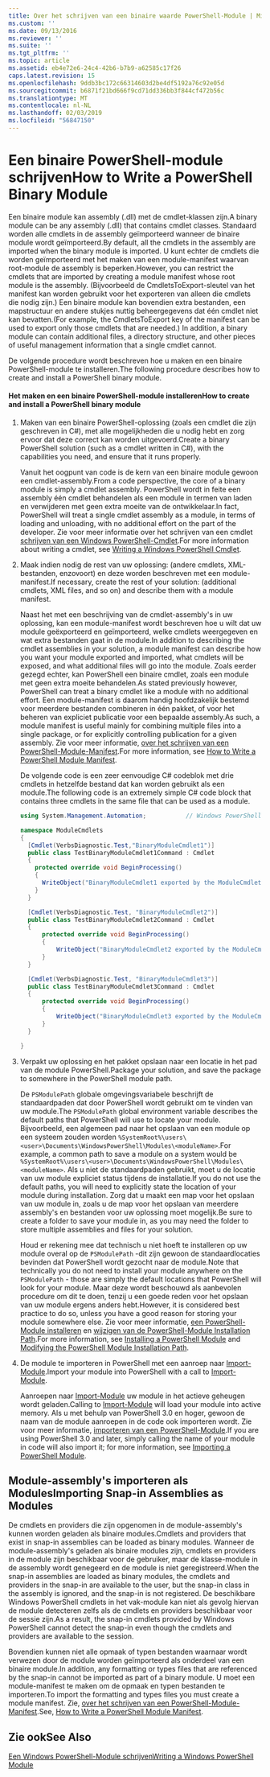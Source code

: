 ```yaml
---
title: Over het schrijven van een binaire waarde PowerShell-Module | Microsoft Docs
ms.custom: ''
ms.date: 09/13/2016
ms.reviewer: ''
ms.suite: ''
ms.tgt_pltfrm: ''
ms.topic: article
ms.assetid: eb4e72e6-24c4-42b6-b7b9-a62585c17f26
caps.latest.revision: 15
ms.openlocfilehash: 9ddb3bc172c66314603d2be4df5192a76c92e05d
ms.sourcegitcommit: b6871f21bd666f9cd71dd336bb3f844cf472b56c
ms.translationtype: MT
ms.contentlocale: nl-NL
ms.lasthandoff: 02/03/2019
ms.locfileid: "56847150"
---
```

# <a name="how-to-write-a-powershell-binary-module"></a><span data-ttu-id="3f71e-102">Een binaire PowerShell-module schrijven</span><span class="sxs-lookup"><span data-stu-id="3f71e-102">How to Write a PowerShell Binary Module</span></span>

<span data-ttu-id="3f71e-103">Een binaire module kan assembly (.dll) met de cmdlet-klassen zijn.</span><span class="sxs-lookup"><span data-stu-id="3f71e-103">A binary module can be any assembly (.dll) that contains cmdlet classes.</span></span> <span data-ttu-id="3f71e-104">Standaard worden alle cmdlets in de assembly geïmporteerd wanneer de binaire module wordt geïmporteerd.</span><span class="sxs-lookup"><span data-stu-id="3f71e-104">By default, all the cmdlets in the assembly are imported when the binary module is imported.</span></span> <span data-ttu-id="3f71e-105">U kunt echter de cmdlets die worden geïmporteerd met het maken van een module-manifest waarvan root-module de assembly is beperken.</span><span class="sxs-lookup"><span data-stu-id="3f71e-105">However, you can restrict the cmdlets that are imported by creating a module manifest whose root module is the assembly.</span></span> <span data-ttu-id="3f71e-106">(Bijvoorbeeld de CmdletsToExport-sleutel van het manifest kan worden gebruikt voor het exporteren van alleen die cmdlets die nodig zijn.) Een binaire module kan bovendien extra bestanden, een mapstructuur en andere stukjes nuttig beheergegevens dat één cmdlet niet kan bevatten.</span><span class="sxs-lookup"><span data-stu-id="3f71e-106">(For example, the CmdletsToExport key of the manifest can be used to export only those cmdlets that are needed.) In addition, a binary module can contain additional files, a directory structure, and other pieces of useful management information that a single cmdlet cannot.</span></span>

<span data-ttu-id="3f71e-107">De volgende procedure wordt beschreven hoe u maken en een binaire PowerShell-module te installeren.</span><span class="sxs-lookup"><span data-stu-id="3f71e-107">The following procedure describes how to create and install a PowerShell binary module.</span></span>

#### <a name="how-to-create-and-install-a-powershell-binary-module"></a><span data-ttu-id="3f71e-108">Het maken en een binaire PowerShell-module installeren</span><span class="sxs-lookup"><span data-stu-id="3f71e-108">How to create and install a PowerShell binary module</span></span>

1. <span data-ttu-id="3f71e-109">Maken van een binaire PowerShell-oplossing (zoals een cmdlet die zijn geschreven in C#), met alle mogelijkheden die u nodig hebt en zorg ervoor dat deze correct kan worden uitgevoerd.</span><span class="sxs-lookup"><span data-stu-id="3f71e-109">Create a binary PowerShell solution (such as a cmdlet written in C#), with the capabilities you need, and ensure that it runs properly.</span></span>

   <span data-ttu-id="3f71e-110">Vanuit het oogpunt van code is de kern van een binaire module gewoon een cmdlet-assembly.</span><span class="sxs-lookup"><span data-stu-id="3f71e-110">From a code perspective, the core of a binary module is simply a cmdlet assembly.</span></span> <span data-ttu-id="3f71e-111">PowerShell wordt in feite een assembly één cmdlet behandelen als een module in termen van laden en verwijderen met geen extra moeite van de ontwikkelaar.</span><span class="sxs-lookup"><span data-stu-id="3f71e-111">In fact, PowerShell will treat a single cmdlet assembly as a module, in terms of loading and unloading, with no additional effort on the part of the developer.</span></span> <span data-ttu-id="3f71e-112">Zie voor meer informatie over het schrijven van een cmdlet [schrijven van een Windows PowerShell-Cmdlet](../cmdlet/writing-a-windows-powershell-cmdlet.md).</span><span class="sxs-lookup"><span data-stu-id="3f71e-112">For more information about writing a cmdlet, see [Writing a Windows PowerShell Cmdlet](../cmdlet/writing-a-windows-powershell-cmdlet.md).</span></span>

2. <span data-ttu-id="3f71e-113">Maak indien nodig de rest van uw oplossing: (andere cmdlets, XML-bestanden, enzovoort) en deze worden beschreven met een module-manifest.</span><span class="sxs-lookup"><span data-stu-id="3f71e-113">If necessary, create the rest of your solution: (additional cmdlets, XML files, and so on) and describe them with a module manifest.</span></span>

   <span data-ttu-id="3f71e-114">Naast het met een beschrijving van de cmdlet-assembly's in uw oplossing, kan een module-manifest wordt beschreven hoe u wilt dat uw module geëxporteerd en geïmporteerd, welke cmdlets weergegeven en wat extra bestanden gaat in de module.</span><span class="sxs-lookup"><span data-stu-id="3f71e-114">In addition to describing the cmdlet assemblies in your solution, a module manifest can describe how you want your module exported and imported, what cmdlets will be exposed, and what additional files will go into the module.</span></span> <span data-ttu-id="3f71e-115">Zoals eerder gezegd echter, kan PowerShell een binaire cmdlet, zoals een module met geen extra moeite behandelen.</span><span class="sxs-lookup"><span data-stu-id="3f71e-115">As stated previously however, PowerShell can treat a binary cmdlet like a module with no additional effort.</span></span> <span data-ttu-id="3f71e-116">Een module-manifest is daarom handig hoofdzakelijk bestemd voor meerdere bestanden combineren in één pakket, of voor het beheren van expliciet publicatie voor een bepaalde assembly.</span><span class="sxs-lookup"><span data-stu-id="3f71e-116">As such, a module manifest is useful mainly for combining multiple files into a single package, or for explicitly controlling publication for a given assembly.</span></span> <span data-ttu-id="3f71e-117">Zie voor meer informatie, [over het schrijven van een PowerShell-Module-Manifest](http://msdn.microsoft.com/en-us/abe4c24b-e64e-4a61-81d5-18c4fceba0b6).</span><span class="sxs-lookup"><span data-stu-id="3f71e-117">For more information, see [How to Write a PowerShell Module Manifest](http://msdn.microsoft.com/en-us/abe4c24b-e64e-4a61-81d5-18c4fceba0b6).</span></span>

   <span data-ttu-id="3f71e-118">De volgende code is een zeer eenvoudige C# codeblok met drie cmdlets in hetzelfde bestand dat kan worden gebruikt als een module.</span><span class="sxs-lookup"><span data-stu-id="3f71e-118">The following code is an extremely simple C# code block that contains three cmdlets in the same file that can be used as a module.</span></span>

   ```csharp
   using System.Management.Automation;           // Windows PowerShell namespace.

   namespace ModuleCmdlets
   {
     [Cmdlet(VerbsDiagnostic.Test,"BinaryModuleCmdlet1")]
     public class TestBinaryModuleCmdlet1Command : Cmdlet
     {
       protected override void BeginProcessing()
       {
         WriteObject("BinaryModuleCmdlet1 exported by the ModuleCmdlets module.");
       }
     }

     [Cmdlet(VerbsDiagnostic.Test, "BinaryModuleCmdlet2")]
     public class TestBinaryModuleCmdlet2Command : Cmdlet
     {
         protected override void BeginProcessing()
         {
             WriteObject("BinaryModuleCmdlet2 exported by the ModuleCmdlets module.");
         }
     }

     [Cmdlet(VerbsDiagnostic.Test, "BinaryModuleCmdlet3")]
     public class TestBinaryModuleCmdlet3Command : Cmdlet
     {
         protected override void BeginProcessing()
         {
             WriteObject("BinaryModuleCmdlet3 exported by the ModuleCmdlets module.");
         }
     }

   }
   ```

3. <span data-ttu-id="3f71e-119">Verpakt uw oplossing en het pakket opslaan naar een locatie in het pad van de module PowerShell.</span><span class="sxs-lookup"><span data-stu-id="3f71e-119">Package your solution, and save the package to somewhere in the PowerShell module path.</span></span>

   <span data-ttu-id="3f71e-120">De `PSModulePath` globale omgevingsvariabele beschrijft de standaardpaden dat door PowerShell wordt gebruikt om te vinden van uw module.</span><span class="sxs-lookup"><span data-stu-id="3f71e-120">The `PSModulePath` global environment variable describes the default paths that PowerShell will use to locate your module.</span></span> <span data-ttu-id="3f71e-121">Bijvoorbeeld, een algemeen pad naar het opslaan van een module op een systeem zouden worden `%SystemRoot%\users\<user>\Documents\WindowsPowerShell\Modules\<moduleName>`.</span><span class="sxs-lookup"><span data-stu-id="3f71e-121">For example, a common path to save a module on a system would be `%SystemRoot%\users\<user>\Documents\WindowsPowerShell\Modules\<moduleName>`.</span></span> <span data-ttu-id="3f71e-122">Als u niet de standaardpaden gebruikt, moet u de locatie van uw module expliciet status tijdens de installatie.</span><span class="sxs-lookup"><span data-stu-id="3f71e-122">If you do not use the default paths, you will need to explicitly state the location of your module during installation.</span></span> <span data-ttu-id="3f71e-123">Zorg dat u maakt een map voor het opslaan van uw module in, zoals u de map voor het opslaan van meerdere assembly's en bestanden voor uw oplossing moet mogelijk.</span><span class="sxs-lookup"><span data-stu-id="3f71e-123">Be sure to create a folder to save your module in, as you may need the folder to store multiple assemblies and files for your solution.</span></span>

   <span data-ttu-id="3f71e-124">Houd er rekening mee dat technisch u niet hoeft te installeren op uw module overal op de `PSModulePath` -dit zijn gewoon de standaardlocaties bevinden dat PowerShell wordt gezocht naar de module.</span><span class="sxs-lookup"><span data-stu-id="3f71e-124">Note that technically you do not need to install your module anywhere on the `PSModulePath` - those are simply the default locations that PowerShell will look for your module.</span></span> <span data-ttu-id="3f71e-125">Maar deze wordt beschouwd als aanbevolen procedure om dit te doen, tenzij u een goede reden voor het opslaan van uw module ergens anders hebt.</span><span class="sxs-lookup"><span data-stu-id="3f71e-125">However, it is considered best practice to do so, unless you have a good reason for storing your module somewhere else.</span></span> <span data-ttu-id="3f71e-126">Zie voor meer informatie, [een PowerShell-Module installeren](./installing-a-powershell-module.md) en [wijzigen van de PowerShell-Module Installation Path](./modifying-the-psmodulepath-installation-path.md).</span><span class="sxs-lookup"><span data-stu-id="3f71e-126">For more information, see [Installing a PowerShell Module](./installing-a-powershell-module.md) and [Modifying the PowerShell Module Installation Path](./modifying-the-psmodulepath-installation-path.md).</span></span>

4. <span data-ttu-id="3f71e-127">De module te importeren in PowerShell met een aanroep naar [Import-Module](/powershell/module/Microsoft.PowerShell.Core/Import-Module).</span><span class="sxs-lookup"><span data-stu-id="3f71e-127">Import your module into PowerShell with a call to [Import-Module](/powershell/module/Microsoft.PowerShell.Core/Import-Module).</span></span>

   <span data-ttu-id="3f71e-128">Aanroepen naar [Import-Module](/powershell/module/Microsoft.PowerShell.Core/Import-Module) uw module in het actieve geheugen wordt geladen.</span><span class="sxs-lookup"><span data-stu-id="3f71e-128">Calling to [Import-Module](/powershell/module/Microsoft.PowerShell.Core/Import-Module) will load your module into active memory.</span></span> <span data-ttu-id="3f71e-129">Als u met behulp van PowerShell 3.0 en hoger, gewoon de naam van de module aanroepen in de code ook importeren wordt. Zie voor meer informatie, [importeren van een PowerShell-Module](./importing-a-powershell-module.md).</span><span class="sxs-lookup"><span data-stu-id="3f71e-129">If you are using PowerShell 3.0 and later, simply calling the name of your module in code will also import it; for more information, see [Importing a PowerShell Module](./importing-a-powershell-module.md).</span></span>

## <a name="importing-snap-in-assemblies-as-modules"></a><span data-ttu-id="3f71e-130">Module-assembly's importeren als Modules</span><span class="sxs-lookup"><span data-stu-id="3f71e-130">Importing Snap-in Assemblies as Modules</span></span>

<span data-ttu-id="3f71e-131">De cmdlets en providers die zijn opgenomen in de module-assembly's kunnen worden geladen als binaire modules.</span><span class="sxs-lookup"><span data-stu-id="3f71e-131">Cmdlets and providers that exist in snap-in assemblies can be loaded as binary modules.</span></span> <span data-ttu-id="3f71e-132">Wanneer de module-assembly's geladen als binaire modules zijn, cmdlets en providers in de module zijn beschikbaar voor de gebruiker, maar de klasse-module in de assembly wordt genegeerd en de module is niet geregistreerd.</span><span class="sxs-lookup"><span data-stu-id="3f71e-132">When the snap-in assemblies are loaded as binary modules, the cmdlets and providers in the snap-in are available to the user, but the snap-in class in the assembly is ignored, and the snap-in is not registered.</span></span> <span data-ttu-id="3f71e-133">De beschikbare Windows PowerShell cmdlets in het vak-module kan niet als gevolg hiervan de module detecteren zelfs als de cmdlets en providers beschikbaar voor de sessie zijn.</span><span class="sxs-lookup"><span data-stu-id="3f71e-133">As a result, the snap-in cmdlets provided by Windows PowerShell cannot detect the snap-in even though the cmdlets and providers are available to the session.</span></span>

<span data-ttu-id="3f71e-134">Bovendien kunnen niet alle opmaak of typen bestanden waarnaar wordt verwezen door de module worden geïmporteerd als onderdeel van een binaire module.</span><span class="sxs-lookup"><span data-stu-id="3f71e-134">In addition, any formatting or types files that are referenced by the snap-in cannot be imported as part of a binary module.</span></span> <span data-ttu-id="3f71e-135">U moet een module-manifest te maken om de opmaak en typen bestanden te importeren.</span><span class="sxs-lookup"><span data-stu-id="3f71e-135">To import the formatting and types files you must create a module manifest.</span></span> <span data-ttu-id="3f71e-136">Zie, [over het schrijven van een PowerShell-Module-Manifest](http://msdn.microsoft.com/en-us/abe4c24b-e64e-4a61-81d5-18c4fceba0b6).</span><span class="sxs-lookup"><span data-stu-id="3f71e-136">See, [How to Write a PowerShell Module Manifest](http://msdn.microsoft.com/en-us/abe4c24b-e64e-4a61-81d5-18c4fceba0b6).</span></span>

## <a name="see-also"></a><span data-ttu-id="3f71e-137">Zie ook</span><span class="sxs-lookup"><span data-stu-id="3f71e-137">See Also</span></span>

[<span data-ttu-id="3f71e-138">Een Windows PowerShell-Module schrijven</span><span class="sxs-lookup"><span data-stu-id="3f71e-138">Writing a Windows PowerShell Module</span></span>](./writing-a-windows-powershell-module.md)
